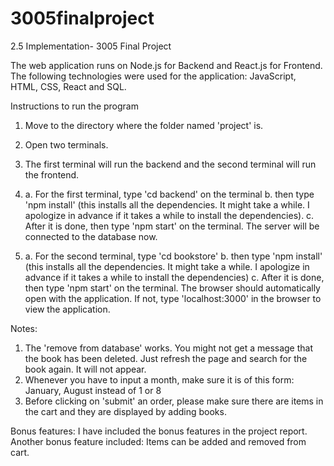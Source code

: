 # 3005finalproject


2.5 Implementation- 3005 Final Project

The web application runs on Node.js for Backend and React.js for Frontend. 
The following technologies were used for the application: JavaScript, HTML, CSS, React and SQL. 

Instructions to run the program 
1. Move to the directory where the folder named 'project' is.
2. Open two terminals.
3. The first terminal will run the backend and the second terminal will run the frontend.

4. a. For the first terminal, type 'cd backend' on the terminal 
   b. then type 'npm install' (this installs all the dependencies. It might take a while. I apologize in advance
   if it takes a while to install the dependencies). 
   c. After it is done, then type 'npm start' on the terminal. 
   The server will be connected to the database now.

5. a. For the second terminal, type 'cd bookstore'
   b. then type 'npm install' (this installs all the dependencies. It might take a while. I apologize in advance
   if it takes a while to install the dependencies)
   c. After it is done, then type 'npm start' on the terminal. The browser should automatically open with the application. 
    If not, type 'localhost:3000' in the browser to view the application.
    

Notes: 
1. The 'remove from database' works. You might not get a message that the book has been deleted. Just refresh the page and search for the book again. It will not appear.
2. Whenever you have to input a month, make sure it is of this form: January, August instead of 1 or 8 
3. Before clicking on 'submit' an order, please make sure there are items in the cart and they are displayed by adding books. 

Bonus features:
I have included the bonus features in the project report. 
Another bonus feature included: Items can be added and removed from cart.



